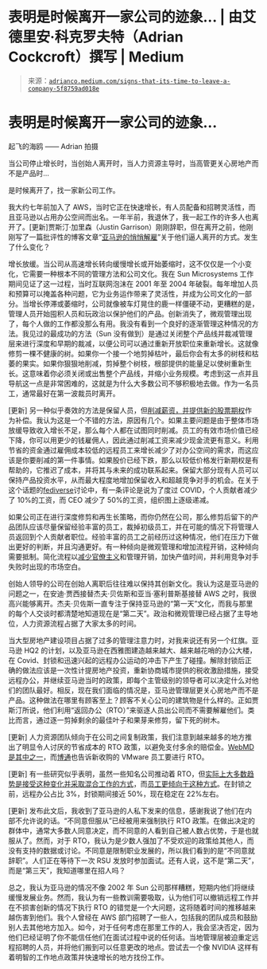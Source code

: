 <!--yml

分类：未分类

日期：2024-05-27 14:39:10

-->

# 表明是时候离开一家公司的迹象... | 由艾德里安·科克罗夫特（Adrian Cockcroft）撰写 | Medium

> 来源：[`adrianco.medium.com/signs-that-its-time-to-leave-a-company-5f8759ad018e`](https://adrianco.medium.com/signs-that-its-time-to-leave-a-company-5f8759ad018e)

# 表明是时候离开一家公司的迹象...

起飞的海鸥 —— Adrian 拍摄

当公司停止增长时，当创始人离开时，当人力资源主导时，当高管更关心房地产而不是产品时...

是时候离开了，找一家新公司工作。

我大约七年前加入了 AWS，当时它正在快速增长，有人员配备和招聘灵活性，而且亚马逊以占用办公空间而出名。一年半前，我退休了，我一起工作的许多人也离开了。[更新]贾斯汀·加里森（Justin Garrison）刚刚辞职，但在离开之前，他刚刚写了一篇批评性的博客文章“[亚马逊的悄悄解雇](https://justingarrison.com/blog/2023-12-30-amazons-silent-sacking/)”关于他们逼人离开的方式。发生了什么变化？

增长放缓。当公司从高速增长转向缓慢增长或开始萎缩时，这不仅仅是一个小变化，它需要一种根本不同的管理方法和公司文化。我在 Sun Microsystems 工作期间见证了这一过程，当时互联网泡沫在 2001 年至 2004 年破裂。每年增加人员和预算可以掩盖各种问题，它为业务运作带来了灵活性，并成为公司文化的一部分。当增长停滞或萎缩时，公司就像被车灯晃住的鹿一样僵硬不动，更糟糕的是，管理人员开始囤积人员和玩政治以保护他们的产品。创新消失了，微观管理出现了，每个人做的工作都没那么有用。我没有看到一个良好的逐渐管理这种情况的方法。我见过的最成功的方法（Sun 没有做到）是通过关闭整个产品线并裁减管理层来进行深度和早期的裁减，以便公司可以通过重新开放职位来重新增长。这就像修剪一棵不健康的树。如果你一个接一个地剪掉枯叶，最后你会有太多的树枝和枯萎的果实。如果你狠狠地削减，剪掉整个树枝，根部提供的能量足以使树重新生长。这意味着你必须关闭或出售整个产品线，并缩小业务规模。考虑到这一点并且导航这一点是非常困难的，这就是为什么大多数公司不够积极地去做。作为一名员工，通常最好在第一波裁员时离开。

[更新] 另一种似乎奏效的方法是保留人员，但[削减薪资，并提供新的股票期权](https://www.oregonlive.com/silicon-forest/2023/08/intel-will-issue-stock-to-offset-workers-pay-cuts.html)作为补偿。我认为这是一个不错的方法，原因有几个。如果主要问题是由于整体市场放缓导致收入增长不足，那么每个人都在试图同时削减。员工的有效市场价值已经下降，你可以用更少的钱雇佣人，因此通过削减工资来减少现金流更有意义。利用节省的资金通过雇佣成本较低的远程员工来增长减少了对办公空间的需求，而这应该是你要削减的第一件事情。如果股价已经下跌，那么以较低价格发行新期权是有帮助的，它推迟了成本，并将其与未来的成功联系起来。保留大部分现有人员可以保持产品投资水平，从而最大程度地增加保留收入和超越竞争对手的机会。在关于这个话题的[fediverse](https://mastodon.social/@adrianco/111746735722569832)讨论中，有一条评论是说为了度过 COVID，个人贡献者减少了 10%的工资，而 CEO 减少了 50%的工资，组织图上逐级递减。

如果公司正在进行深度修剪和再生长策略，而你仍然在公司，那么修剪后留下的产品团队应该尽量保留经验丰富的员工，裁掉初级员工，并在可能的情况下将管理人员返回到个人贡献者职位。经验丰富的员工之前经历过这种情况，他们在压力下做出更好的判断，并且沟通更好。有一种倾向是微观管理和增加流程开销，这种倾向需要抵制。简化流程以[减少官僚主义](https://www.amazon.com/Delicate-Art-Bureaucracy-Transformation-Wrestler/dp/1950508153)和管理开销，加快产值时间，并利用竞争对手失败时出现的市场空白。

创始人领导的公司在创始人离职后往往难以保持其创新文化。我认为这是亚马逊的问题之一，在安迪·贾西接替杰夫·贝佐斯和亚当·塞利普斯基接替 AWS 之时，我很高兴能够离开。杰夫·贝佐斯一直专注于保持亚马逊的“第一天”文化，而我与那里的每个人交谈时都清楚地知道现在是“第二天”。政治和微观管理已经占据了主导地位，人力资源流程占据了大家太多的时间。

当大型房地产建设项目占据了过多的管理注意力时，对我来说还有另一个红旗。亚马逊 HQ2 的计划，以及亚马逊在西雅图建造越来越大、越来越花哨的办公大楼，在 Covid、封锁和迅速兴起的远程办公运动的冲击下产生了碰撞。解除封锁后正确的做法应该是一次性计提房地产投资，重新协商城市提供的税收激励措施，接受远程办公，并继续亚马逊当时的政策，即每个主管级别的领导者可以决定什么对他们的团队最好。相反，现在我们面临的情况是，亚马逊管理层更关心房地产而不是产品。这种做法在哪里有顾客至上？顾客不关心公司的建筑物是什么样的。正如贾斯汀所说，他们利用“返回办公（RTO）”来驱逐人员出公司而不需要解雇他们。类比而言，通过逐一剪掉剩余的最佳叶子和果芽来修剪，留下死的树木。

[更新] 人力资源团队倾向于在公司之间复制政策，我们注意到越来越多的地方推出了明显令人讨厌的节省成本的 RTO 政策，以避免支付多余的赔偿金。[WebMD 是其中之一](https://evil.social/notes/9of9noy7fk9d0f4n)，而[博通](https://mastodon.social/@ewhac/111507235300736322)也告诉新收购的 VMware 员工要进行 RTO。

[更新] 有一些研究似乎表明，虽然一些知名公司推动着 RTO，但[实际上大多数趋势是接受这种变化并采取混合工作的方式](https://www.axios.com/newsletters/axios-markets/)，而[员工更倾向于这种方式](https://www.mckinsey.com/industries/real-estate/our-insights/americans-are-embracing-flexible-work-and-they-want-more-of-it)。在封锁之前，远程办公占比 3%，封锁期间接近 50%，现在稳定在 22%左右。

[更新] 发布此文后，我收到了亚马逊的人私下发来的信息，感谢我说了他们在内部不允许说的话。“不同意但服从”已经被用来强制执行 RTO 政策。在做出决定的群体中，通常大多数人同意决定，而不同意的人看到自己被人数占优势，于是也就服从了。然而，对于 RTO，我认为是少数人强加了不受欢迎的政策给其他人，而没有支持的数据或讨论。不同意是限制职业发展的，所以我们看到的是“不同意就辞职”。人们正在等待下一次 RSU 发放时参加面试。还有人说，这不是“第二天”，而是“第三天”，我知道哪里在招人吗？

总之，我认为亚马逊的情况不像 2002 年 Sun 公司那样糟糕，短期内他们将继续缓慢发展业务。然而，我认为有一些教训需要吸取，认为他们可以撤销远程工作并在不损害创新的情况下执行 RTO 的错觉是一个大问题，这将随着时间的推移越来越伤害到他们。我个人曾经在 AWS 部门招聘了一些人，包括我的团队成员和鼓励别人去其他地方加入。如今，对于任何考虑在那里工作的人，我会坚决否定，因为他们已经证明了你不能信任他们在面试过程中说的任何话。当地管理层被迫重定远程招聘的人员，并将他们搬到可以任意更改的地点。尝试去一个像 NVIDIA 这样有着明智的工作地点政策并快速增长的地方找份工作。
